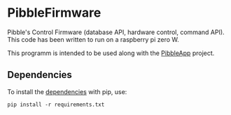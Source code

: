 # PibbleFirmware
Pibble's Control Firmware (database API, hardware control, command API). This code has been written to run on a raspberry pi zero W.

This programm is intended to be used along with the [PibbleApp](https://github.com/AlexThepaut/PibbleApp) project.

## Dependencies
To install the [dependencies](https://github.com/marklinmax/PibbleFirmware/network/dependencies) with pip, use:
```
pip install -r requirements.txt
```
